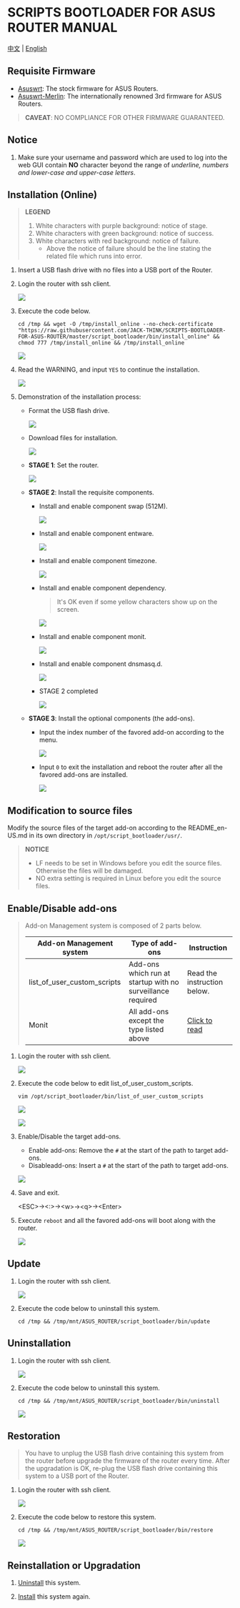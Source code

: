 # SCRIPTS BOOTLOADER FOR ASUS ROUTER MANUAL

[中文](./How_to_Use_zh-CN.md) | [English](./How_to_Use_en-US.md)

## Requisite Firmware

- [Asuswrt](https://www.asus.com.cn): The stock firmware for ASUS Routers.
- [Asuswrt-Merlin](https://www.asuswrt-merlin.net/): The internationally renowned 3rd firmware for ASUS Routers.

> **CAVEAT**: NO COMPLIANCE FOR OTHER FIRMWARE GUARANTEED.

## Notice

1. Make sure your username and password which are used to log into the web GUI contain **NO** character beyond the range of *underline, numbers and lower-case and upper-case letters*.

## Installation (Online)

> **LEGEND**
>
> 1. White characters with purple background: notice of stage.
> 2. White characters with green background: notice of success.
> 3. White characters with red background: notice of failure.
>    - Above the notice of failure should be the line stating the related file which runs into error.

1. Insert a USB flash drive with no files into a USB port of the Router.

2. Login the router with ssh client.

   ![](./Documents_Assets/How_to_Use/install/online_step2.jpg)

3. Execute the code below.

   ```shell
   cd /tmp && wget -O /tmp/install_online --no-check-certificate "https://raw.githubusercontent.com/JACK-THINK/SCRIPTS-BOOTLOADER-FOR-ASUS-ROUTER/master/script_bootloader/bin/install_online" && chmod 777 /tmp/install_online && /tmp/install_online
   ```

   ![](./Documents_Assets/How_to_Use/install/online_step3.jpg)

4. Read the WARNING, and input `YES` to continue the installation.

   ![](./Documents_Assets/How_to_Use/install/online_step4.jpg)

5. Demonstration of the installation process:

   - Format the USB flash drive.

     ![](./Documents_Assets/How_to_Use/install/online_step5-1.jpg)

   - Download files for installation.

     ![](./Documents_Assets/How_to_Use/install/online_step5-2.jpg)

   - **STAGE 1**: Set the router.

     ![](./Documents_Assets/How_to_Use/install/online_step5-3.jpg)

   - **STAGE 2**: Install the requisite components.

     - Install and enable component swap (512M).

       ![](./Documents_Assets/How_to_Use/install/online_step5-4.jpg)

     - Install and enable component entware.

       ![](./Documents_Assets/How_to_Use/install/online_step5-5.jpg)

     - Install and enable component timezone.

       ![](./Documents_Assets/How_to_Use/install/online_step5-6.jpg)

     - Install and enable component dependency.

       > It's OK even if some yellow characters show up on the screen.

       ![](./Documents_Assets/How_to_Use/install/online_step5-7.jpg)

     - Install and enable component monit.

       ![](./Documents_Assets/How_to_Use/install/online_step5-8.jpg)

     - Install and enable component dnsmasq.d.

       ![](./Documents_Assets/How_to_Use/install/online_step5-9.jpg)

     - STAGE 2 completed

       ![](./Documents_Assets/How_to_Use/install/online_step5-10.jpg)

   - **STAGE 3**: Install the optional components (the add-ons).

     - Input the index number of the favored add-on according to the menu.

       ![](./Documents_Assets/How_to_Use/install/online_step6-1.jpg)

     - Input `0` to exit the installation and reboot the router after all the favored add-ons are installed.

       ![](./Documents_Assets/How_to_Use/install/online_step6-2.jpg)

## Modification to source files

Modify the source files of the target add-on according to the README_en-US.md in its own directory in `/opt/script_bootloader/usr/`.

> **NOTICE**
>
> - LF needs to be set in Windows before you edit the source files. Otherwise the files will be damaged.
> - NO extra setting is required in Linux before you edit the source files.

## Enable/Disable add-ons

> Add-on Management system is composed of 2 parts below.
>
> | Add-on Management system    | Type of add-ons                                            | Instruction                                              |
> | --------------------------- | ---------------------------------------------------------- | -----------                                              |
> | list_of_user_custom_scripts | Add-ons which run at startup with no surveillance required | Read the instruction below.                              |
> | Monit                       | All add-ons except the type listed above                   | [Click to read](./script_bootloader/usr/monit/README_en-US.md) |

1. Login the router with ssh client.

   ![](./Documents_Assets/How_to_Use/services_once/step1.jpg)

2. Execute the code below to edit list_of_user_custom_scripts.

   ```shell
   vim /opt/script_bootloader/bin/list_of_user_custom_scripts
   ```

   ![](./Documents_Assets/How_to_Use/services_once/step2.jpg)

   ![](./Documents_Assets/How_to_Use/services_once/step3.jpg)

3. Enable/Disable the target add-ons.

   - Enable add-ons: Remove the `#` at the start of the path to target add-ons.
   - Disableadd-ons: Insert a `#` at the start of the path to target add-ons.

   ![](./Documents_Assets/How_to_Use/services_once/step4.jpg)

4. Save and exit.

   \<ESC\>→\<:\>→\<w\>→\<q\>→\<Enter\>

5. Execute `reboot` and all the favored add-ons will boot along with the router.

   ![](./Documents_Assets/How_to_Use/services_once/step5.jpg)

## Update

1. Login the router with ssh client.

   ![](./Documents_Assets/How_to_Use/uninstall/step1.jpg)

2. Execute the code below to uninstall this system.

   ```shell
   cd /tmp && /tmp/mnt/ASUS_ROUTER/script_bootloader/bin/update
   ```

## Uninstallation

1. Login the router with ssh client.

   ![](./Documents_Assets/How_to_Use/uninstall/step1.jpg)

2. Execute the code below to uninstall this system.

   ```shell
   cd /tmp && /tmp/mnt/ASUS_ROUTER/script_bootloader/bin/uninstall
   ```

   ![](./Documents_Assets/How_to_Use/uninstall/step2.jpg)

## Restoration

> You have to unplug the USB flash drive containing this system from the router before upgrade the firmware of the router every time. After the upgradation is OK, re-plug the USB flash drive containing this system to a USB port of the Router.

1. Login the router with ssh client.

   ![](./Documents_Assets/How_to_Use/restore/step1.jpg)

2. Execute the code below to restore this system.

   ```shell
   cd /tmp && /tmp/mnt/ASUS_ROUTER/script_bootloader/bin/restore
   ```

   ![](./Documents_Assets/How_to_Use/restore/step2.jpg)

## Reinstallation or Upgradation

1. [Uninstall](#Uninstallation) this system.

2. [Install](#installation-online) this system again.